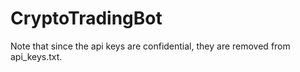 # CryptoTradingBot
Note that since the api keys are confidential, they are removed from api_keys.txt.
